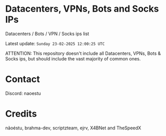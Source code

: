 # Datacenters, VPNs, Bots and Socks IPs
 
Datacenters / Bots / VPN / Socks ips list

Latest update: `Sunday 23-02-2025 12:00:25 UTC` 

ATTENTION: This repository doesn't include all Datacenters, VPNs, Bots & Socks ips, 
but should include the vast majority of common ones.

# Contact
Discord: naoestu

# Credits
nãoéstu, brahma-dev, scriptzteam, ejrv, X4BNet and TheSpeedX
